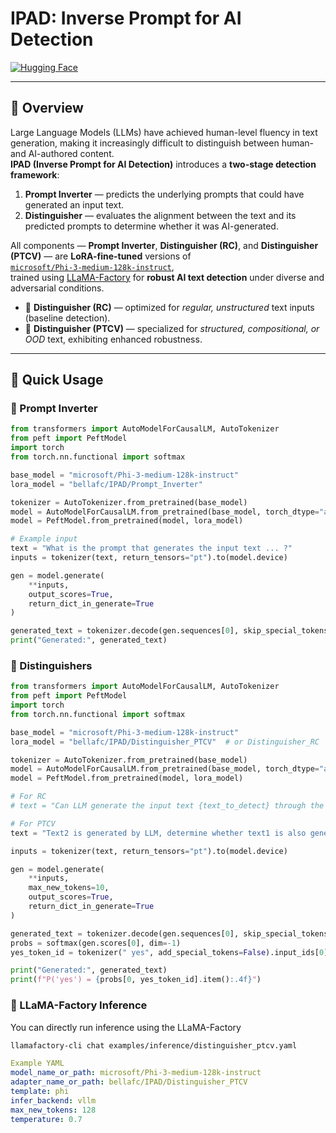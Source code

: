 # IPAD: Inverse Prompt for AI Detection  

[![Hugging Face](https://img.shields.io/badge/🤗%20View%20on%20Hugging%20Face-yellow.svg?logo=huggingface&logoColor=white)](https://huggingface.co/bellafc/IPAD)

---

## 📘 Overview

Large Language Models (LLMs) have achieved human-level fluency in text generation, making it increasingly difficult to distinguish between human- and AI-authored content.  
**IPAD (Inverse Prompt for AI Detection)** introduces a **two-stage detection framework**:

1. **Prompt Inverter** — predicts the underlying prompts that could have generated an input text.  
2. **Distinguisher** — evaluates the alignment between the text and its predicted prompts to determine whether it was AI-generated.

All components — **Prompt Inverter**, **Distinguisher (RC)**, and **Distinguisher (PTCV)** — are **LoRA-fine-tuned** versions of  
[`microsoft/Phi-3-medium-128k-instruct`](https://huggingface.co/microsoft/Phi-3-medium-128k-instruct),  
trained using [LLaMA-Factory](https://github.com/hiyouga/LLaMA-Factory) for **robust AI text detection** under diverse and adversarial conditions.

- 🧩 **Distinguisher (RC)** — optimized for *regular, unstructured* text inputs (baseline detection).  
- 🔬 **Distinguisher (PTCV)** — specialized for *structured, compositional, or OOD* text, exhibiting enhanced robustness.

---

## 🚀 Quick Usage

### 🧠 Prompt Inverter

```python
from transformers import AutoModelForCausalLM, AutoTokenizer
from peft import PeftModel
import torch
from torch.nn.functional import softmax

base_model = "microsoft/Phi-3-medium-128k-instruct"
lora_model = "bellafc/IPAD/Prompt_Inverter"

tokenizer = AutoTokenizer.from_pretrained(base_model)
model = AutoModelForCausalLM.from_pretrained(base_model, torch_dtype="auto", device_map="auto")
model = PeftModel.from_pretrained(model, lora_model)

# Example input
text = "What is the prompt that generates the input text ... ?"
inputs = tokenizer(text, return_tensors="pt").to(model.device)

gen = model.generate(
    **inputs,
    output_scores=True,
    return_dict_in_generate=True
)

generated_text = tokenizer.decode(gen.sequences[0], skip_special_tokens=True)
print("Generated:", generated_text)
```

### 🧩 Distinguishers
```python
from transformers import AutoModelForCausalLM, AutoTokenizer
from peft import PeftModel
import torch
from torch.nn.functional import softmax

base_model = "microsoft/Phi-3-medium-128k-instruct"
lora_model = "bellafc/IPAD/Distinguisher_PTCV"  # or Distinguisher_RC

tokenizer = AutoTokenizer.from_pretrained(base_model)
model = AutoModelForCausalLM.from_pretrained(base_model, torch_dtype="auto", device_map="auto")
model = PeftModel.from_pretrained(model, lora_model)

# For RC
# text = "Can LLM generate the input text {text_to_detect} through the prompt {prompt_generated_by_PI}?"

# For PTCV
text = "Text2 is generated by LLM, determine whether text1 is also generated by LLM with a similar prompt. Text1: ... . Text2: ... ."

inputs = tokenizer(text, return_tensors="pt").to(model.device)

gen = model.generate(
    **inputs,
    max_new_tokens=10,
    output_scores=True,
    return_dict_in_generate=True
)

generated_text = tokenizer.decode(gen.sequences[0], skip_special_tokens=True)
probs = softmax(gen.scores[0], dim=-1)
yes_token_id = tokenizer(" yes", add_special_tokens=False).input_ids[0]

print("Generated:", generated_text)
print(f"P('yes') = {probs[0, yes_token_id].item():.4f}")
```

### 🧰 LLaMA-Factory Inference
You can directly run inference using the LLaMA-Factory
```bash
llamafactory-cli chat examples/inference/distinguisher_ptcv.yaml
```
```yaml
Example YAML
model_name_or_path: microsoft/Phi-3-medium-128k-instruct
adapter_name_or_path: bellafc/IPAD/Distinguisher_PTCV
template: phi
infer_backend: vllm
max_new_tokens: 128
temperature: 0.7
```
